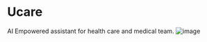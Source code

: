 # Ucare

AI Empowered assistant for health care and medical team.
![image](https://github.com/toantc1024/ucare-client/assets/60417892/720f2678-bcdd-46c0-8e73-99ed95c5b2ae)
